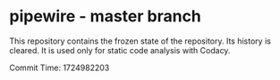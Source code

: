 # pipewire - master branch

This repository contains the frozen state of the repository.
Its history is cleared. It is used only for static code
analysis with Codacy.

Commit Time: 1724982203